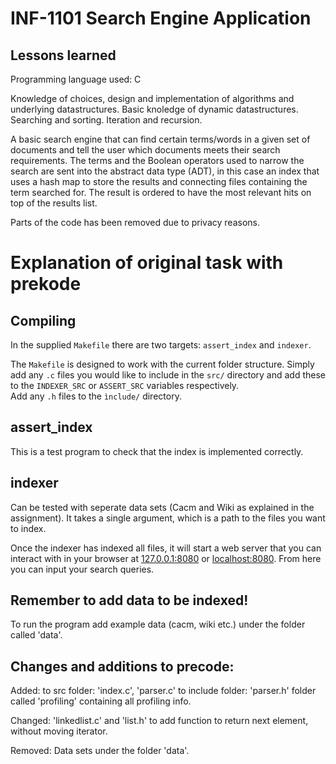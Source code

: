 # INF-1101 Search Engine Application

## Lessons learned

Programming language used: C

Knowledge of choices, design and implementation of algorithms and underlying datastructures. Basic knoledge of dynamic datastructures. Searching and sorting. Iteration and recursion.

A basic search engine that can find certain terms/words in a given set of documents and tell the user which documents meets their search requirements. The terms and the Boolean operators used to narrow the search are sent into the abstract data type (ADT), in this case an index that uses a hash map to store the results and connecting files containing the term searched for. The result is ordered to have the most relevant hits on top of the results list.


Parts of the code has been removed due to privacy reasons.

# Explanation of original task with prekode 
## Compiling
In the supplied `Makefile` there are two targets: `assert_index` and `indexer`.

The `Makefile` is designed to work with the current folder structure. 
Simply add any `.c` files you would like to include in the `src/` directory and add these to the `INDEXER_SRC` or `ASSERT_SRC` variables respectively.  
Add any `.h` files to the `ìnclude/` directory.

## assert_index
This is a test program to check that the index is implemented correctly.

## indexer
Can be tested with seperate data sets (Cacm and Wiki as explained in the assignment). It takes a single argument, which is a path to the files you want to index.

Once the indexer has indexed all files, it will start a web server that you can interact with in your browser at [127.0.0.1:8080](http://127.0.0.1:8080) or [localhost:8080](http://localhost:8080).
From here you can input your search queries.

## Remember to add data to be indexed!
To run the program add example data (cacm, wiki etc.) under the folder called 'data'.

## Changes and additions to precode:

Added:
  to src folder: 'index.c', 'parser.c'
  to include folder: 'parser.h'
  folder called 'profiling' containing all profiling info.

Changed:
'linkedlist.c' and 'list.h' to add function to return next element, without moving iterator.

Removed: 
Data sets under the folder 'data'. 

